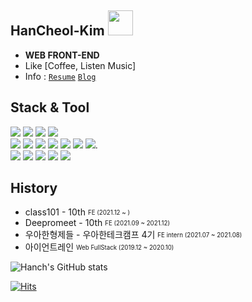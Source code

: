 ## HanCheol-Kim <img src="https://emoji.slack-edge.com/T02HJLNUN9J/60fps_parrot/2ebed6fd488cf610.gif" width=40 />

- **WEB FRONT-END**   
- Like [Coffee, Listen Music]
- Info : 
[`Resume`](https://valiant-help-ab5.notion.site/HanCheol-Kim-748a220c402647feafd533ac52a4449f) [`Blog`](https://hanch-dev.tistory.com/)

## Stack & Tool
 <img src="https://img.shields.io/badge/-Typescript-4075bb?&logo=TypeScript&logoColor=white"> <img src="https://img.shields.io/badge/-Babel-F9DC3E?&logo=Babel&logoColor=white"> <img src="https://img.shields.io/badge/-Webpack-8DD6F9?&logo=Webpack&logoColor=black"> <img src="https://img.shields.io/badge/-React-61DAFB?&logo=React&logoColor=black">   
 <img src="https://img.shields.io/badge/-Go-00ADD8?&logo=Go&logoColor=white">  <img src="https://img.shields.io/badge/-PHP-777BB4?&logo=PHP&logoColor=white"> 
  <img src="https://img.shields.io/badge/-Express-000000?&logo=Express&logoColor=white"> <img src="https://img.shields.io/badge/-MySQL-4479A1?&logo=MySQL&logoColor=white"> <img src="https://img.shields.io/badge/-Postgresql-4169E1?&logo=PostgreSQL&logoColor=white"> <img src="https://img.shields.io/badge/-Elastic Stack-005571?&logo=Elastic Stack&logoColor=white">
  <img src="https://img.shields.io/badge/-NGINX-009639?&logo=NGINX&logoColor=white">.  
  <img src="https://img.shields.io/badge/-VSCode-0052CC?&logo=Visual Studio Code&logoColor=white"> <img src="https://img.shields.io/badge/-Slack-4A154B?&logo=Slack&logoColor=white"> 
 <img src="https://img.shields.io/badge/-Notion-000000?&logo=Notion&logoColor=white"> 
  <img src="https://img.shields.io/badge/-Github-000000?&logo=Github&logoColor=white"> 
  <img src="https://img.shields.io/badge/-Bitbucket-0052CC?&logo=Bitbucket&logoColor=white">

## History   
- class101 - 10th <sub><sup>FE (2021.12 ~ )</sup></sub>  
- Deepromeet - 10th <sub><sup>FE (2021.09 ~ 2021.12)</sup></sub>   
- 우아한형제들 - 우아한테크캠프 4기 <sub><sup>FE intern (2021.07 ~ 2021.08)</sup></sub>   
- 아이언트레인 <sub><sup>Web FullStack (2019.12 ~ 2020.10)</sup></sub>

![Hanch's GitHub stats](https://github-readme-stats.vercel.app/api?username=Hancheo&show_icons=true&theme=dracula)


[![Hits](https://hits.seeyoufarm.com/api/count/incr/badge.svg?url=https%3A%2F%2Fgithub.com%2Fhancheo%2Fhit-counter&count_bg=%2379C83D&title_bg=%23555555&icon=cliqz.svg&icon_color=%23E7E7E7&title=hits&edge_flat=false)](https://hits.seeyoufarm.com)
